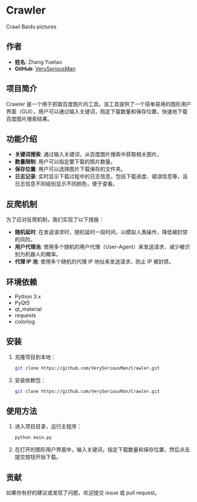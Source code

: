 # Crawler

Crawl Baidu pictures

## 作者

- **姓名**: Zhang Yuetao
- **GitHub**: [VerySeriousMan](https://github.com/VerySeriousMan)

## 项目简介

Crawler 是一个用于抓取百度图片的工具。该工具提供了一个简单易用的图形用户界面（GUI），用户可以通过输入关键词，指定下载数量和保存位置，快速地下载百度图片搜索结果。

## 功能介绍

- **关键词搜索**: 通过输入关键词，从百度图片搜索中获取相关图片。
- **数量限制**: 用户可以指定要下载的图片数量。
- **保存位置**: 用户可以选择图片下载保存的文件夹。
- **日志记录**: 实时显示下载过程中的日志信息，包括下载进度、错误信息等，且日志信息不同级别显示不同颜色，便于查看。

## 反爬机制

为了应对反爬机制，我们实现了以下措施：

- **随机延时**: 在发送请求时，随机延时一段时间，以模拟人类操作，降低被封禁的风险。
- **用户代理池**: 使用多个随机的用户代理（User-Agent）来发送请求，减少被识别为机器人的概率。
- **代理 IP 池**: 使用多个随机的代理 IP 地址来发送请求，防止 IP 被封禁。


## 环境依赖

- Python 3.x
- PyQt5
- qt_material
- requests
- colorlog

## 安装

1. 克隆项目到本地：

   ```bash
   git clone https://github.com/VerySeriousMan/Crawler.git
   
2. 安装依赖包：

   ```bash
   git clone https://github.com/VerySeriousMan/Crawler.git


## 使用方法

1. 进入项目目录，运行主程序：

   ```bash
   python main.py
   
2. 在打开的图形用户界面中，输入关键词，指定下载数量和保存位置，然后点击提交按钮开始下载。

## 贡献
如果你有好的建议或发现了问题，欢迎提交 issue 或 pull request。
